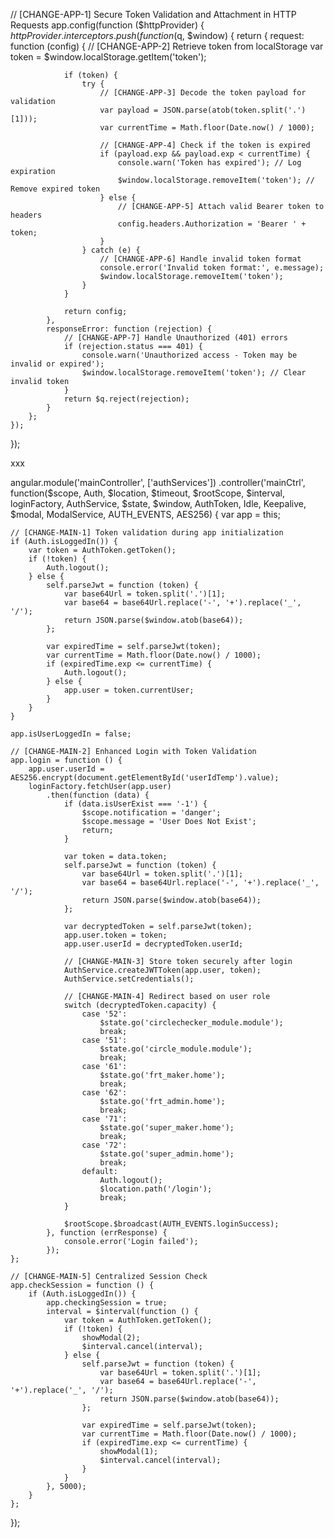 // [CHANGE-APP-1] Secure Token Validation and Attachment in HTTP Requests
app.config(function ($httpProvider) {
    $httpProvider.interceptors.push(function ($q, $window) {
        return {
            request: function (config) {
                // [CHANGE-APP-2] Retrieve token from localStorage
                var token = $window.localStorage.getItem('token');

                if (token) {
                    try {
                        // [CHANGE-APP-3] Decode the token payload for validation
                        var payload = JSON.parse(atob(token.split('.')[1]));
                        var currentTime = Math.floor(Date.now() / 1000);

                        // [CHANGE-APP-4] Check if the token is expired
                        if (payload.exp && payload.exp < currentTime) {
                            console.warn('Token has expired'); // Log expiration
                            $window.localStorage.removeItem('token'); // Remove expired token
                        } else {
                            // [CHANGE-APP-5] Attach valid Bearer token to headers
                            config.headers.Authorization = 'Bearer ' + token;
                        }
                    } catch (e) {
                        // [CHANGE-APP-6] Handle invalid token format
                        console.error('Invalid token format:', e.message);
                        $window.localStorage.removeItem('token');
                    }
                }

                return config;
            },
            responseError: function (rejection) {
                // [CHANGE-APP-7] Handle Unauthorized (401) errors
                if (rejection.status === 401) {
                    console.warn('Unauthorized access - Token may be invalid or expired');
                    $window.localStorage.removeItem('token'); // Clear invalid token
                }
                return $q.reject(rejection);
            }
        };
    });
});


xxx

angular.module('mainController', ['authServices'])
.controller('mainCtrl', function($scope, Auth, $location, $timeout, $rootScope, $interval, loginFactory, AuthService, $state, $window, AuthToken, Idle, Keepalive, $modal, ModalService, AUTH_EVENTS, AES256) {
    var app = this;

    // [CHANGE-MAIN-1] Token validation during app initialization
    if (Auth.isLoggedIn()) {
        var token = AuthToken.getToken();
        if (!token) {
            Auth.logout();
        } else {
            self.parseJwt = function (token) {
                var base64Url = token.split('.')[1];
                var base64 = base64Url.replace('-', '+').replace('_', '/');
                return JSON.parse($window.atob(base64));
            };

            var expiredTime = self.parseJwt(token);
            var currentTime = Math.floor(Date.now() / 1000);
            if (expiredTime.exp <= currentTime) {
                Auth.logout();
            } else {
                app.user = token.currentUser;
            }
        }
    }

    app.isUserLoggedIn = false;

    // [CHANGE-MAIN-2] Enhanced Login with Token Validation
    app.login = function () {
        app.user.userId = AES256.encrypt(document.getElementById('userIdTemp').value);
        loginFactory.fetchUser(app.user)
            .then(function (data) {
                if (data.isUserExist === '-1') {
                    $scope.notification = 'danger';
                    $scope.message = 'User Does Not Exist';
                    return;
                }

                var token = data.token;
                self.parseJwt = function (token) {
                    var base64Url = token.split('.')[1];
                    var base64 = base64Url.replace('-', '+').replace('_', '/');
                    return JSON.parse($window.atob(base64));
                };

                var decryptedToken = self.parseJwt(token);
                app.user.token = token;
                app.user.userId = decryptedToken.userId;

                // [CHANGE-MAIN-3] Store token securely after login
                AuthService.createJWTToken(app.user, token);
                AuthService.setCredentials();

                // [CHANGE-MAIN-4] Redirect based on user role
                switch (decryptedToken.capacity) {
                    case '52':
                        $state.go('circlechecker_module.module');
                        break;
                    case '51':
                        $state.go('circle_module.module');
                        break;
                    case '61':
                        $state.go('frt_maker.home');
                        break;
                    case '62':
                        $state.go('frt_admin.home');
                        break;
                    case '71':
                        $state.go('super_maker.home');
                        break;
                    case '72':
                        $state.go('super_admin.home');
                        break;
                    default:
                        Auth.logout();
                        $location.path('/login');
                        break;
                }

                $rootScope.$broadcast(AUTH_EVENTS.loginSuccess);
            }, function (errResponse) {
                console.error('Login failed');
            });
    };

    // [CHANGE-MAIN-5] Centralized Session Check
    app.checkSession = function () {
        if (Auth.isLoggedIn()) {
            app.checkingSession = true;
            interval = $interval(function () {
                var token = AuthToken.getToken();
                if (!token) {
                    showModal(2);
                    $interval.cancel(interval);
                } else {
                    self.parseJwt = function (token) {
                        var base64Url = token.split('.')[1];
                        var base64 = base64Url.replace('-', '+').replace('_', '/');
                        return JSON.parse($window.atob(base64));
                    };

                    var expiredTime = self.parseJwt(token);
                    var currentTime = Math.floor(Date.now() / 1000);
                    if (expiredTime.exp <= currentTime) {
                        showModal(1);
                        $interval.cancel(interval);
                    }
                }
            }, 5000);
        }
    };
});